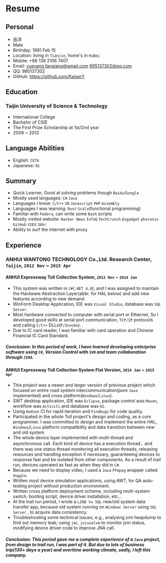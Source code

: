 # Resume

## Personal
* 岳洋
* Male
* Birthday: 1991 Feb 15
* Location: living in `Tianjin`, home's in `HuBei`
* Mobile: +86 138 2106 7407
* Email: yueyang.fanqiang@gmail.com 995137302@qq.com
* QQ: 995137302
* GitHub: https://github.com/KaiserY

## Education
### Taijin University of Science & Technology
* International College
* Bachelor of CSIE
* The First Prize Scholarship at 1st/2nd year
* 2009 ~ 2013

## Language Abilities
* English: `CET6`
* Japanese: `N1`

## Summary

* Quick Learner, Good at solving problems though `Baidu`/`Google`
* Mostly used languages: `C#` `Java`
* Languages I know: `C/C++` `VB` `Javascript` `PHP` `Assembly`
* Languages I was learning: `Rust` `Scala`(functional programming)
* Familiar with `Fedora`, can write some `Bash` scripts
* Mostly visited website: `Hacker News` `InfoQ` `TechCrunch` `Engadget` `phoronix` `GitHub` `V2EX` `36kr`
* Ability to surf the Internet with proxy

## Experience
### ANHUI WANTONG TECHNOLOGY Co.,Ltd. Research Center, `Taijin`, `2012 Nov` ~ `2015 Apr`
#### ANHUI Expressway Toll Collection System, `2012 Nov` ~ `2014 Jan`

* This system was written in `C#`(`.NET 4.0`), and I was assigned to maintain the Hardware Abstraction Layer(abbr. for HAL below) and add new features according to new demand.
* WinForm Desktop Application, IDE was `Visual Studio`, database was `SQL Server`.
* Most hardware connected to computer with serial port or Ethernet, So I developed good skills at serial port communication, `TCP/IP` protocols and calling `C/C++` DLLs(`P/Invoke`).
* Due to IC card reader, I was familiar with card operation and Chinese Financial IC Card Standard.

##### Conclusion: In this period of work, I have learned developing enterprise software using `C#`, Version Control with `SVN` and team collaboration through `JIRA`.

#### ANHUI Expressway Toll Collection System Flat Version, `2014 Jan` ~ `2015 Apr`

* This project was a newer and larger version of previous project which focused on entire road system intercommunication(pure `Java` implemented) and cross platform(`Windows`/`Linux`).
* SWT desktop application, IDE was `Eclipse`, package control was `Maven`, workflow was `Activiti` and database was `H2`.
* Using `Hudson` CI for rapid iteration and `Findbugs` for code quality.
* Participated in the whole Toll project's design and coding, as a core programmer. I was committed to design and implement the entire HAL, `Windows`/`Linux` platform compatibility and data transition between new and old system.
* The whole device layer implemented with multi-thread and asynchronous call. Each kind of device has a execution thread，and there was one status thread monitoring all execution threads, releasing resources and handling exception if necessary, guaranteeing devices to response fast and be isolated from other components. As a result of trail run, devices operated as fast as when they did in `C#`.
* Because we need to display video, I used a `Java` `FFmpeg` wrapper called `Xuggle`.
* Written most device simulation applications, using AWT, for QA auto-testing project without production environment.
* Written cross platform deployment scheme, including multi-system switch, booting script, device driver installation, etc...
* At the trail run period, I wrote a `LINQ to SQL` new/old system data transfer app, because old system running on `Windows Server` using `SQL Server` , to acquire data consistency. 
* Troubleshooting some technical issues, e.g., analysing jvm heapdump to find out memory leak; using `jmc`, `jvisualvm` to monitor jvm status, modifying device driver code to improve JNA call.

##### Conclusion: This period gave me a complete experience of a `Java` project, from design to trail run, I was part of it. But due to lots of business trip(130+ days a year) and overtime working climate, sadly, I left this company.
